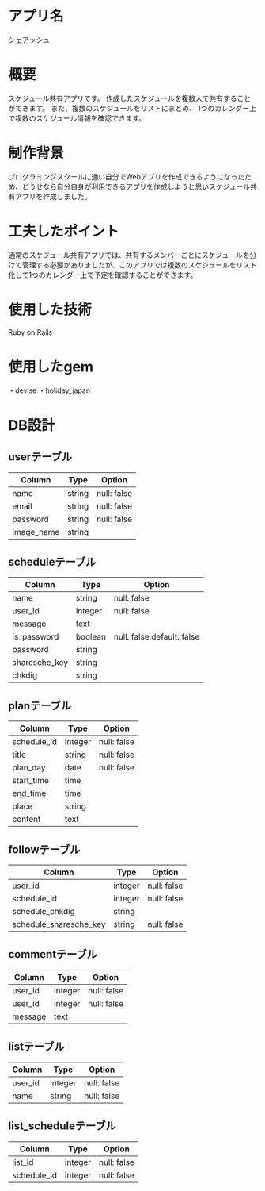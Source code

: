 # アプリ名
シェアッシュ
# 概要
スケジュール共有アプリです。
作成したスケジュールを複数人で共有することができます。
また、複数のスケジュールをリストにまとめ、
1つのカレンダー上で複数のスケジュール情報を確認できます。
# 制作背景
プログラミングスクールに通い自分でWebアプリを作成できるようになったため、どうせなら自分自身が利用できるアプリを作成しようと思いスケジュール共有アプリを作成しました。

# 工夫したポイント
通常のスケジュール共有アプリでは、共有するメンバーごとにスケジュールを分けて管理する必要がありましたが、このアプリでは複数のスケジュールをリスト化して1つのカレンダー上で予定を確認することができます。

# 使用した技術
Ruby on Rails
# 使用したgem
・devise
・holiday_japan


# DB設計
## userテーブル
|Column |Type |Option|
|------------|------|----------|
|name |string |null: false|
|email |string |null: false|
|password |string |null: false|
|image_name |string ||

## scheduleテーブル
|Column |Type |Option|
|------------|------|----------|
|name |string |null: false|
|user_id |integer |null: false|
|message |text ||
|is_password |boolean |null: false,default: false|
|password |string ||
|sharesche_key |string ||
|chkdig |string ||

## planテーブル
|Column |Type |Option|
|------------|------|----------|
|schedule_id |integer |null: false|
|title |string |null: false|
|plan_day |date |null: false|
|start_time |time ||
|end_time |time ||
|place |string ||
|content |text ||

## followテーブル
|Column |Type |Option|
|------------|------|----------|
|user_id |integer |null: false|
|schedule_id |integer |null: false|
|schedule_chkdig |string ||
|schedule_sharesche_key |string |null: false|

## commentテーブル
|Column |Type |Option|
|------------|------|----------|
|user_id |integer |null: false|
|user_id |integer |null: false|
|message |text ||

## listテーブル
|Column |Type |Option|
|------------|------|----------|
|user_id |integer |null: false|
|name |string |null: false|

## list_scheduleテーブル
|Column |Type |Option|
|------------|------|----------|
|list_id |integer |null: false|
|schedule_id |integer |null: false|





